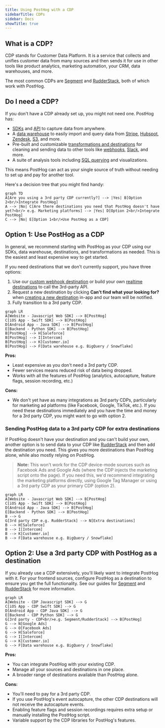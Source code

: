 ```yaml
---
title: Using PostHog with a CDP
sidebarTitle: CDPs
sidebar: Docs
showTitle: true
---
```


## What is a CDP?

CDP stands for Customer Data Platform. It is a service that collects and unifies customer data from many sources and then sends it for use in other tools like product analytics, marketing automation, your CRM, data warehouses, and more.

The most common CDPs are [Segment](/docs/libraries/segment) and [RudderStack](/docs/libraries/rudderstack), both of which work with PostHog.

## Do I need a CDP?

If you don't have a CDP already set up, you might not need one. PostHog has:

- [SDKs](/docs/libraries) and [API](/docs/api/capture) to capture data from anywhere.
- A [data warehouse](/docs/data-warehouse) to easily import and query data from [Stripe](/tutorials/stripe-reports), [Hubspot](/tutorials/hubspot-reports), [Zendesk](/tutorials/zendesk-reports), [S3](docs/data-warehouse/setup/s3), and more.
- Pre-built and customizable [transformations and destinations](/docs/cdp) for cleaning and sending data to other tools like [webhooks](/docs/cdp/destinations/webhook), [Slack](/docs/cdp/destinations/slack), and more.
- A suite of analysis tools including [SQL querying](/docs/product-analytics/sql) and visualizations.

This means PostHog can act as your single source of truth without needing to set up and pay for another tool.

Here's a decision tree that you might find handy:

```mermaid
graph TD
A[Are you using a 3rd party CDP currently?] --> |Yes| B[Option 2<br/>Integrate PostHog]
A --> |No| C[Are there destinations you need that PostHog doesn't have yet?<br/> e.g. Marketing platforms] --> |Yes| D[Option 2<br/>Integrate PostHog]
C --> |No| E[Option 1<br/>Use PostHog as a CDP]
```

## Option 1: Use PostHog as a CDP

In general, we recommend starting with PostHog as your CDP using our SDKs, data warehouse, destinations, and transformations as needed. This is the easiest and least expensive way to get started.

If you need destinations that we don't currently support, you have three options:

1. Use our [custom webhook destination](/docs/cdp/destinations/webhook) or build your own [realtime destinations](/docs/cdp/destinations) to call the 3rd-party API.
2. Request a new destination by clicking **Can't find what your looking for?** when [creating a new destination](https://us.posthog.com/pipeline/new/destination) in-app and our team will be notified.
3. Fully transition to a 3rd party CDP.

```mermaid
graph LR
A[Website - Javascript Web SDK] --> B[PostHog]
C[iOS App - Swift SDK] --> B[PostHog]
D[Android App - Java SDK] --> B[PostHog]
E[Backend - Python SDK] --> B[PostHog]
B[PostHog] --> H[Saleforce]
B[PostHog] --> I[Intercom]
B[PostHog] --> K[Customer.io]
B[PostHog] --> F[Data warehouse e.g. BigQuery / Snowflake]
```

**Pros:**
- Least expensive as you don't need a 3rd party CDP.
- Fewer services means reduced risk of data being dropped.
- Works with all the features of PostHog (analytics, autocapture, feature flags, session recording, etc.)

**Cons:**
- We don't yet have as many integrations as 3rd party CDPs, particularly for marketing ad platforms (like Facebook, Google, TikTok, etc.). If you need these destinations immediately and you have the time and money for a 3rd party CDP, you might want to go with option 2.

### Sending PostHog data to a 3rd party CDP for extra destinations

If PostHog doesn't have your destination and you can't build your own, another option is to send data to your CDP like [RudderStack](/docs/cdp/rudderstack-export) and then add the destination you need. This gives you more destinations than PostHog alone, while also mostly relying on PostHog.

> **Note:** This won't work for the CDP device-mode sources such as Facebook Ads and Google Ads (where the CDP injects the marketing script onto the page). If you need this, we'd recommend integrating the marketing platforms directly, using Google Tag Manager or using a 3rd party CDP as your primary CDP (option 2).

```mermaid
graph LR
A[Website - Javascript Web SDK] --> B[PostHog]
C[iOS App - Swift SDK] --> B[PostHog]
D[Android App - Java SDK] --> B[PostHog]
E[Backend - Python SDK] --> B[PostHog]
B --> G
G[3rd party CDP e.g. RudderStack] --> N[Extra destinations]
B --> H[Saleforce]
B --> I[Intercom]
B --> K[Customer.io]
B --> F[Data warehouse e.g. BigQuery / Snowflake]
```

## Option 2: Use a 3rd party CDP with PostHog as a destination

If you already use a CDP extensively, you'll likely want to integrate PostHog with it. For your frontend sources, configure PostHog as a destination to ensure you get the full functionality. See our guides for [Segment](/docs/libraries/segment) and [RudderStack](/docs/libraries/rudderstack) for more information.

```mermaid
graph LR
A[Website - CDP Javascript SDK] --> G
C[iOS App - CDP Swift SDK] --> G
D[Android App - CDP Java SDK] --> G
E[Backend - CDP Python SDK] --> G
G[3rd party - CDP<br/>e.g. Segment/RudderStack] --> B[PostHog]
G --> N[Google Ads]
G --> O[Facebook Ads]
G --> H[Saleforce]
G --> I[Intercom]
G --> K[Customer.io]
G --> F[Data warehouse e.g. BigQuery / Snowflake]
```

**Pros:**
- You can integrate PostHog with your existing CDP.
- Manage all your sources and destinations in one place.
- A broader range of destinations available than PostHog alone.

**Cons:**
- You'll need to pay for a 3rd party CDP.
- If you use PostHog's event autocapture, the other CDP destinations will not receive the autocapture events.
- Enabling feature flags and session recordings requires extra setup or manually installing the PostHog script.
- Variable support by the CDP libraries for PostHog's features.

